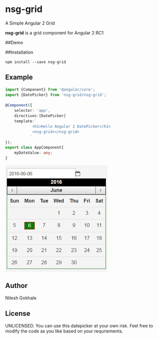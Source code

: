 # nsg-grid
A Simple Angular 2 Grid

**nsg-grid** is a grid component for Angular 2 RC1

##Demo

##Installation
````shell
npm install --save nsg-grid
````

## Example

```ts
import {Component} from '@angular/core';
import {DatePicker} from 'nsg-grid/nsg-grid';

@Component({
    selector: 'app',
    directives:[DatePicker]
    template:`
            <h1>Hello Angular 2 DatePicker</h1>
            <nsg-grid></nsg-grid>
           `
});
export class AppComponent{
    myDateValue: any;
}
```

![alt tag](https://github.com/nileshgokhalepune/nsg-datepicker/blob/master/snapshot.JPG)

## Author

Nilesh Gokhale

## License

UNLICENSED. You can use this datepicker at your own risk. Feel free to modify the code as you like based on your requriements.